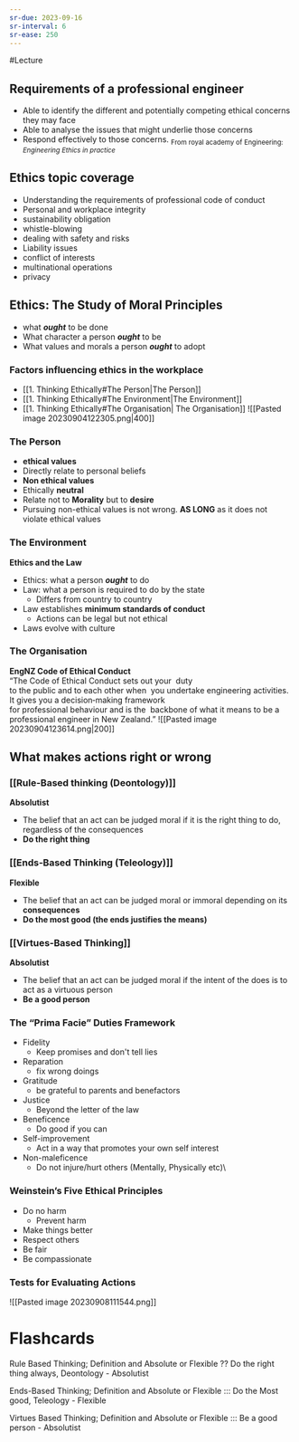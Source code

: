 ```yaml
---
sr-due: 2023-09-16
sr-interval: 6
sr-ease: 250
---
```


#Lecture
## Requirements of a professional engineer
- Able to identify the different and potentially competing ethical concerns they may face
- Able to analyse the issues that might underlie those concerns
- Respond effectively to those concerns. 
<sub>From royal academy of Engineering: *Engineering Ethics in practice*</sub>

## Ethics topic coverage
- Understanding the requirements of professional code of conduct
- Personal and workplace integrity 
- sustainability obligation
- whistle-blowing
- dealing with safety and risks
- Liability issues
- conflict of interests
- multinational operations
- privacy
## Ethics: The Study of Moral Principles
- what ***ought*** to be done
- What character a person ***ought*** to be
- What values and morals a person ***ought*** to adopt
### Factors influencing ethics in the workplace
- [[1. Thinking Ethically#The Person|The Person]]
- [[1. Thinking Ethically#The Environment|The Environment]]
- [[1. Thinking Ethically#The Organisation| The Organisation]]
![[Pasted image 20230904122305.png|400]]

### The Person 
- **ethical values**
- Directly relate to personal beliefs
- **Non ethical values**
- Ethically **neutral**
- Relate not to **Morality** but to **desire**
- Pursuing non-ethical values is not wrong. **AS LONG** as it does not violate ethical values
### The Environment
**Ethics and the Law**
- Ethics: what a person ***ought*** to do
- Law: what a person is required to do by the state
	- Differs from country to country
- Law establishes **minimum standards of conduct**
	- Actions can be legal but not ethical
- Laws evolve with culture
### The Organisation 
**EngNZ Code of Ethical Conduct**
“The Code of Ethical Conduct sets out your  duty to the public and to each other when  you undertake engineering activities.  It gives you a decision‐making framework  for professional behaviour and is the  backbone of what it means to be a  professional engineer in New Zealand.”
![[Pasted image 20230904123614.png|200]]
## What makes actions right or wrong

### [[Rule-Based thinking (Deontology)]]
**Absolutist**
- The belief that an act can be judged moral if it is the right thing to do, regardless of the consequences
- **Do the right thing**
### [[Ends‐Based Thinking (Teleology)]] 
**Flexible**
- The belief that an act can be judged moral or immoral depending on its **consequences**
- **Do the most good (the ends justifies the means)**
### [[Virtues‐Based Thinking]]
**Absolutist**
- The belief that an act can be judged moral if the intent of the does is to act as a virtuous person
- **Be a good person**
### The “Prima Facie” Duties Framework
- Fidelity
	- Keep promises and don't tell lies
-  Reparation
	- fix wrong doings
- Gratitude
	- be grateful to parents and benefactors
- Justice
	- Beyond the letter of the law
- Beneficence 
	- Do good if you can
- Self-improvement 
	- Act in a way that promotes your own self interest
- Non-maleficence
	- Do not injure/hurt others (Mentally, Physically etc)\
### Weinstein’s Five Ethical Principles
- Do no harm
	- Prevent harm
- Make things better
- Respect others
- Be fair
- Be compassionate
### Tests for Evaluating Actions
![[Pasted image 20230908111544.png]]


# Flashcards
Rule Based Thinking; Definition and Absolute or Flexible 
??
Do the right thing always, Deontology - Absolutist
<!--SR:!2023-09-11,1,230-->

Ends-Based Thinking; Definition and Absolute or Flexible  ::: Do the Most good, Teleology - Flexible
<!--SR:!2023-09-13,3,250-->
Virtues Based Thinking; Definition and Absolute or Flexible  ::: Be a good person - Absolutist
<!--SR:!2023-09-13,3,250-->
